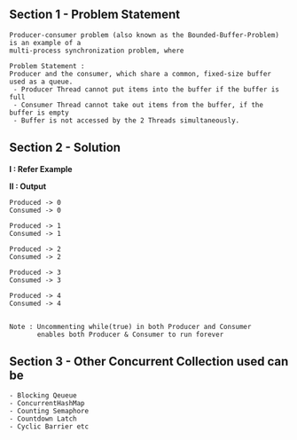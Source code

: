 ## Section 1 - Problem Statement 
    Producer-consumer problem (also known as the Bounded-Buffer-Problem) is an example of a 
    multi-process synchronization problem, where
      
    Problem Statement : 
    Producer and the consumer, which share a common, fixed-size buffer used as a queue.
     - Producer Thread cannot put items into the buffer if the buffer is full 
     - Consumer Thread cannot take out items from the buffer, if the buffer is empty
     - Buffer is not accessed by the 2 Threads simultaneously.

## Section 2 - Solution 
    
   **I : Refer Example**
   
   **II : Output**
    
    Produced -> 0
    Consumed -> 0
    
    Produced -> 1   
    Consumed -> 1
    
    Produced -> 2  
    Consumed -> 2
    
    Produced -> 3   
    Consumed -> 3
    
    Produced -> 4   
    Consumed -> 4
 
    
    Note : Uncommenting while(true) in both Producer and Consumer 
           enables both Producer & Consumer to run forever 
           
 ## Section 3 - Other Concurrent Collection used can be
    - Blocking Qeueue
    - ConcurrentHashMap
    - Counting Semaphore
    - Countdown Latch
    - Cyclic Barrier etc
